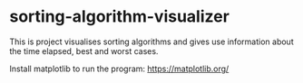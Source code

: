 # sorting-algorithm-visualizer
This is project visualises sorting algorithms and gives use information about the time elapsed, best and worst cases.

Install matplotlib to run the program: https://matplotlib.org/
